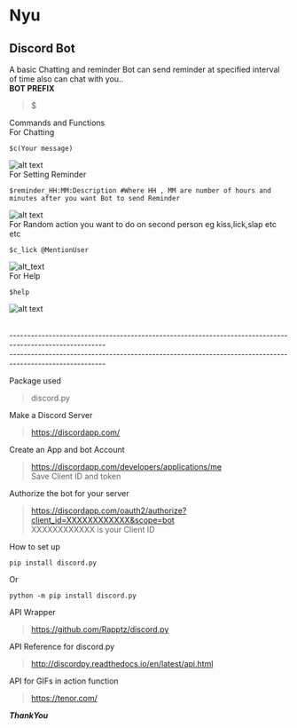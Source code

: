 # Nyu </br>
## Discord Bot</br>
A basic Chatting and reminder Bot can send reminder at specified interval of time also can chat with you..</br>
**BOT PREFIX**
> $

Commands and Functions</br>
For Chatting</br>
```
$c(Your message)
```
![alt text](https://raw.githubusercontent.com/amangautam015/HybridNyu/master/Nyu_git.JPG)
</br>
For Setting Reminder </br>
```
$reminder_HH:MM:Description #Where HH , MM are number of hours and minutes after you want Bot to send Reminder
```
![alt text](https://raw.githubusercontent.com/amangautam015/HybridNyu/master/remm.JPG)</br>
For Random action you want to do on second person eg kiss,lick,slap etc etc</br>
```
$c_lick @MentionUser
```
![alt_text](https://raw.githubusercontent.com/amangautam015/HybridNyu/master/action.JPG)</br>
For Help</br>
```
$help
```
![alt text](https://github.com/amangautam015/HybridNyu/blob/master/Nyu_help.JPG)</br></br>

---------------------------------------------------------------------------------------------------------</br>
---------------------------------------------------------------------------------------------------------</br>

Package used 
> discord.py

Make a Discord Server 
>https://discordapp.com/

Create an App and bot Account 
>https://discordapp.com/developers/applications/me </br>
>Save Client ID and token

Authorize the bot for your server
>https://discordapp.com/oauth2/authorize?client_id=XXXXXXXXXXXX&scope=bot</br>
>XXXXXXXXXXXX is your Client ID 

How to set up

```
pip install discord.py
```
Or
```
python -m pip install discord.py
```

API Wrapper 
>https://github.com/Rapptz/discord.py

API Reference for discord.py
>http://discordpy.readthedocs.io/en/latest/api.html

API for GIFs in action function
>https://tenor.com/ 


**_ThankYou_**
